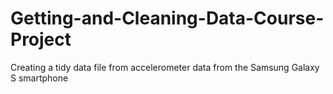 # Getting-and-Cleaning-Data-Course-Project
Creating a tidy data file from accelerometer data from the Samsung Galaxy S smartphone
